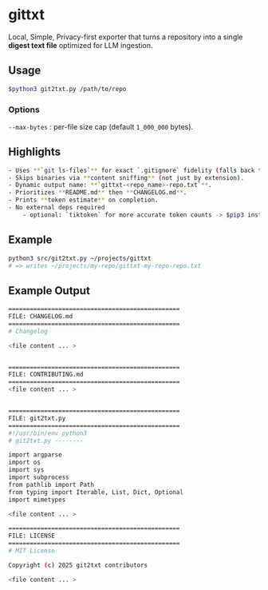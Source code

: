 # gittxt

Local, Simple, Privacy-first exporter that turns a repository into a single **digest text file** optimized for LLM ingestion.

## Usage

```bash
$python3 git2txt.py /path/to/repo
```

### Options

`--max-bytes` : per-file size cap (default `1_000_000` bytes).

## Highlights

```bash
- Uses **`git ls-files`** for exact `.gitignore` fidelity (falls back to `os.walk` if not a Git repo).
- Skips binaries via **content sniffing** (not just by extension).
- Dynamic output name: **`gittxt-<repo_name>-repo.txt`**.
- Prioritizes **README.md** then **CHANGELOG.md**.
- Prints **token estimate** on completion.
- No external deps required 
    - optional: `tiktoken` for more accurate token counts -> $pip3 install tiktoken
```

## Example

```bash
python3 src/git2txt.py ~/projects/gittxt
# => writes ~/projects/my-repo/gittxt-my-repo-repo.txt
```

## Example Output

```bash
================================================
FILE: CHANGELOG.md
================================================
# Changelog

<file content ... >


================================================
FILE: CONTRIBUTING.md
================================================
<file content ... >


================================================
FILE: git2txt.py
================================================
#!/usr/bin/env python3
# git2txt.py --------

import argparse
import os
import sys
import subprocess
from pathlib import Path
from typing import Iterable, List, Dict, Optional
import mimetypes

<file content ... >

================================================
FILE: LICENSE
================================================
# MIT License

Copyright (c) 2025 git2txt contributors

<file content ... >

```
